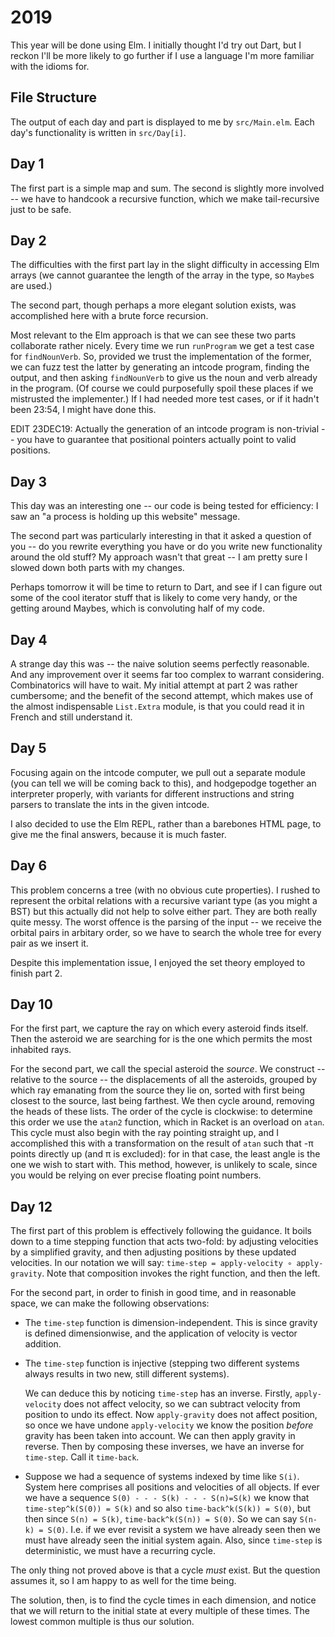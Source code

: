 # 2019

This year will be done using Elm. I initially thought I'd try out Dart, but I reckon I'll be more likely to go further if I use a language I'm more familiar
with the idioms for.

## File Structure

The output of each day and part is displayed to me by `src/Main.elm`. Each day's functionality is written in `src/Day[i]`.

## Day 1

The first part is a simple map and sum. The second is slightly more involved -- we have to handcook a recursive function, which we make tail-recursive just to be safe.

## Day 2

The difficulties with the first part lay in the slight difficulty in accessing
Elm arrays (we cannot guarantee the length of the array in the type, so `Maybe`s are used.)

The second part, though perhaps a more elegant solution exists, was accomplished here
with a brute force recursion.

Most relevant to the Elm approach is that we can see these two parts
collaborate rather nicely. Every time we run `runProgram` we get a test case for `findNounVerb`.
So, provided we trust the implementation of the former, we can fuzz test the latter
by generating an intcode program, finding the output, and then asking `findNounVerb`
to give us the noun and verb already in the program. (Of course we could purposefully
spoil these places if we mistrusted the implementer.) If I had needed more test cases,
or if it hadn't been 23:54, I might have done this.

EDIT 23DEC19: Actually the generation of an intcode program is non-trivial -- you have to guarantee that positional pointers
actually point to valid positions.

## Day 3

This day was an interesting one -- our code is being tested for efficiency: I saw an "a process is holding up this website" message.

The second part was particularly interesting in that it asked a question of you -- do you rewrite everything you have or do you write new functionality around the old stuff? My approach wasn't that great -- I am pretty sure I slowed down both parts with my changes.

Perhaps tomorrow it will be time to return to Dart, and see if I can figure out some of the cool iterator stuff that is likely to come very handy, or the getting around Maybes, which is convoluting half of my code.

## Day 4

A strange day this was -- the naive solution seems perfectly reasonable. And any improvement over it seems far too
complex to warrant considering. Combinatorics will have to wait.
My initial attempt at part 2 was rather cumbersome; and the benefit of the second attempt, which makes use of the
almost indispensable `List.Extra` module, is that you could read it in French and still understand it.

## Day 5

Focusing again on the intcode computer, we pull out a separate module (you can tell we will be coming back to this), and hodgepodge together an interpreter properly, with variants for different instructions and string parsers to translate the ints in the given intcode.

I also decided to use the Elm REPL, rather than a barebones HTML page, to give me the final answers, because
it is much faster.

## Day 6

This problem concerns a tree (with no obvious cute properties). I rushed to represent the orbital relations with a recursive variant type (as you might a BST) but this actually did not help to solve either part. They are both really quite messy. The worst offence is the parsing of the input -- we receive the orbital pairs in arbitary order, so we have to search the whole tree for every pair as we insert it.

Despite this implementation issue, I enjoyed the set theory employed to finish part 2.

## Day 10

For the first part, we capture the ray on which every asteroid finds itself.
Then the asteroid we are searching for is the one which permits the most
inhabited rays.

For the second part, we call the special asteroid the *source*.
We construct -- relative to the source --
the displacements of all the asteroids, grouped by which ray emanating
from the source they lie on, sorted with first being closest to the source,
last being farthest.
We then cycle around, removing the heads of these lists.
The order of the cycle is clockwise: to determine this order we use the
`atan2` function, which in Racket is an overload on `atan`.
This cycle must also begin with the ray pointing straight up,
and I accomplished this with a transformation on the result of `atan`
such that -π points directly up (and π is excluded): for in that case,
the least angle is the one
we wish to start with.
This method, however, is unlikely to scale, since you would be relying
on ever precise floating point numbers.

## Day 12

The first part of this problem is effectively following the guidance.
It boils down to a time stepping function that acts two-fold:
by adjusting velocities by a simplified gravity,
and then adjusting positions by these updated velocities.
In our notation we will say: `time-step = apply-velocity ∘ apply-gravity`.
Note that composition invokes the right function, and then the left.

For the second part, in order to finish in good time,
and in reasonable space, we can make the following observations:

* The `time-step` function is dimension-independent.
  This is since gravity is defined dimensionwise, and the application of
  velocity is vector addition.
* The `time-step` function is injective (stepping two different systems always
  results in two new, still different systems).

  We can deduce this by noticing `time-step` has an inverse.
  Firstly, `apply-velocity` does not affect velocity, so we can subtract
  velocity from position to undo its effect.
  Now `apply-gravity` does not affect position, so once we have undone
  `apply-velocity` we know the position *before* gravity has been taken
  into account. We can then apply gravity in reverse.
  Then by composing these inverses, we have an inverse for `time-step`.
  Call it `time-back`.
* Suppose we had a sequence of systems indexed by time like `S(i)`.
  System here comprises all positions and velocities of all objects.
  If ever we have a sequence `S(0) - - - S(k) - - - S(n)=S(k)`
  we know that `time-step^k(S(0)) = S(k)` and so also `time-back^k(S(k)) = S(0)`,
  but then since `S(n) = S(k)`, `time-back^k(S(n)) = S(0)`. So we can say
  `S(n-k) = S(0)`. I.e. if we ever revisit a system we have already seen
  then we must have already seen the initial system again. Also, since `time-step`
  is deterministic, we must have a recurring cycle.

The only thing not proved above is that a cycle *must* exist. But the question
assumes it, so I am happy to as well for the time being.

The solution, then, is to find the cycle times in each dimension,
and notice that we will return to the initial state at every multiple
of these times. The lowest common multiple is thus our solution.
